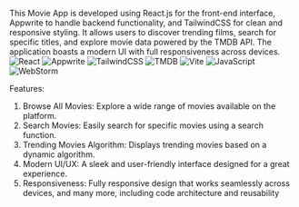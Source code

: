 This Movie App is developed using React.js for the front-end interface, Appwrite to handle backend functionality, and TailwindCSS for clean and responsive styling. It allows users to discover trending films, search for specific titles, and explore movie data powered by the TMDB API. The application boasts a modern UI with full responsiveness across devices.
![React](https://img.shields.io/badge/-React-61DAFB?style=flat&logo=react&logoColor=white)
![Appwrite](https://img.shields.io/badge/-Appwrite-F02E65?style=flat&logo=appwrite&logoColor=white)
![TailwindCSS](https://img.shields.io/badge/-TailwindCSS-06B6D4?style=flat&logo=tailwindcss&logoColor=white)
![TMDB](https://img.shields.io/badge/-TMDB-01B4E4?style=flat&logo=themoviedatabase&logoColor=white)
![Vite](https://img.shields.io/badge/-Vite-646CFF?style=flat&logo=vite&logoColor=white)
![JavaScript](https://img.shields.io/badge/-JavaScript-F7DF1E?style=flat&logo=javascript&logoColor=black)
![WebStorm](https://img.shields.io/badge/-WebStorm-000000?style=flat&logo=webstorm&logoColor=white)

Features:

1. Browse All Movies: Explore a wide range of movies available on the platform.
2. Search Movies: Easily search for specific movies using a search function.
3. Trending Movies Algorithm: Displays trending movies based on a dynamic algorithm.
4. Modern UI/UX: A sleek and user-friendly interface designed for a great experience.
5. Responsiveness: Fully responsive design that works seamlessly across devices, and many more, including code architecture and reusability
